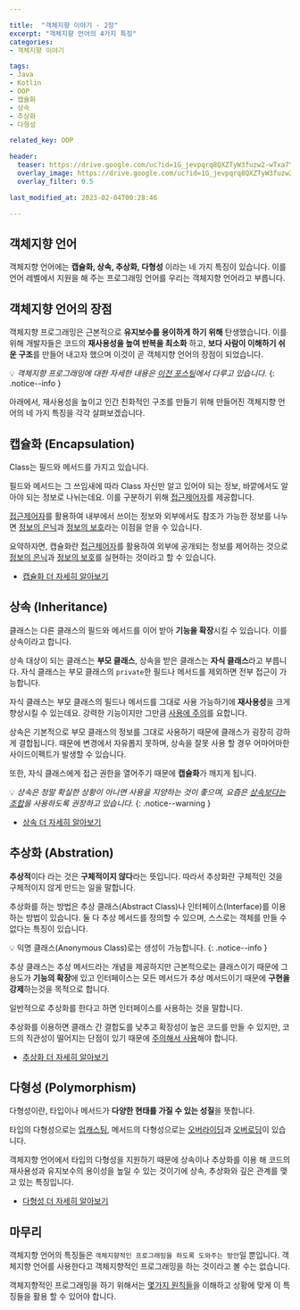 ```yaml
---

title:  "객체지향 이야기 - 2장"
excerpt: "객체지향 언어의 4가지 특징"
categories:
- 객체지향 이야기

tags:
- Java
- Kotlin
- OOP
- 캡슐화
- 상속
- 추상화
- 다형성

related_key: OOP

header:
  teaser: https://drive.google.com/uc?id=1G_jevpqrq8QXZTyW3fuzw2-wTxa7YWGx
  overlay_image: https://drive.google.com/uc?id=1G_jevpqrq8QXZTyW3fuzw2-wTxa7YWGx
  overlay_filter: 0.5

last_modified_at: 2023-02-04T00:28:46

---
```


## 객체지향 언어

객체지향 언어에는 **캡슐화, 상속, 추상화, 다형성** 이라는 네 가지 특징이 있습니다. 이를 언어 레벨에서 지원을 해 주는 프로그래밍 언어를
우리는 객체지향 언어라고 부릅니다.

## 객체지향 언어의 장점

객체지향 프로그래밍은 근본적으로 **유지보수를 용이하게 하기 위해** 탄생했습니다. 이를 위해 개발자들은 코드의 **재사용성을 높여 반복을 최소화** 하고,
**보다 사람이 이해하기 쉬운 구조**를 만들어 내고자 했으며 이것이 곧 객체지향 언어의 장점이 되었습니다.

💡 *객체지향 프로그래밍에 대한 자세한 내용은 [이전 포스팅](/develop/oop-1-intro)에서 다루고 있습니다.*
{: .notice--info }

아래에서, 재사용성을 높이고 인간 친화적인 구조를 만들기 위해 만들어진 객체지향 언어의 네 가지 특징을 각각 살펴보겠습니다.

## 캡슐화 (Encapsulation)

Class는 필드와 메서드를 가지고 있습니다.

필드와 메서드는 그 쓰임새에 따라 Class 자신만 알고 있어야 되는 정보, 바깥에서도 알아야 되는 정보로 나뉘는데요.
이를 구분하기 위해 [접근제어자](/shorts/access-modifier/)를 제공합니다.

[접근제어자](/shorts/access-modifier/)를 활용하여 내부에서 쓰이는 정보와 외부에서도 참조가 가능한 정보를 나누면
[정보의 은닉](/객체지향%20이야기/oop-3-encapsulation/#정보의-은닉)과
[정보의 보호](/객체지향%20이야기/oop-3-encapsulation/#정보의-보호)라는 이점을 얻을 수 있습니다.

요약하자면, 캡슐화란 [접근제어자](/shorts/access-modifier/)를 활용하여 외부에 공개되는 정보를 제어하는 것으로
[정보의 은닉](/객체지향%20이야기/oop-3-encapsulation/#정보의-은닉)과
[정보의 보호](/객체지향%20이야기/oop-3-encapsulation/#정보의-보호)를 실현하는 것이라고 할 수 있습니다.

- [캡슐화 더 자세히 알아보기](/객체지향%20이야기/oop-3-encapsulation/)

## 상속 (Inheritance)

클래스는 다른 클래스의 필드와 메서드를 이어 받아 **기능을 확장**시킬 수 있습니다. 이를 상속이라고 합니다.

상속 대상이 되는 클래스는 **부모 클래스**, 상속을 받은 클래스는 **자식 클래스**라고 부릅니다. 자식 클래스는 부모 클래스의
`private`한 필드나 메서드를 제외하면 전부 접근이 가능합니다.

자식 클래스는 부모 클래스의 필드나 메서드를 그대로 사용 가능하기에 **재사용성**을 크게 향상시킬 수 있는데요.
강력한 기능이지만 그만큼 [사용에 주의](/객체지향%20이야기/oop-4-inheritance/#상속의-장단점)를 요합니다.

상속은 기본적으로 부모 클래스의 정보를 그대로 사용하기 때문에 클래스가 굉장히 강하게 결합됩니다. 때문에 변경에서 자유롭지 못하며, 
상속을 잘못 사용 할 경우 어마어마한 사이드이펙트가 발생할 수 있습니다.

또한, 자식 클래스에게 접근 권한을 열어주기 때문에 **캡슐화**가 깨지게 됩니다. 

💡 *상속은 정말 확실한 상황이 아니면 사용을 지양하는 것이 좋으며, 요즘은 [상속보다는 조합](/shorts/inheritance-vs-composition/)을 사용하도록 권장하고 있습니다.*
{: .notice--warning }

- [상속 더 자세히 알아보기](/객체지향%20이야기/oop-4-inheritance/)

## 추상화 (Abstration)

**추상적**이다 라는 것은 **구체적이지 않다**라는 뜻입니다. 따라서 추상화란 구체적인 것을 구체적이지 않게 만드는 일을 말합니다.

추상화를 하는 방법은 추상 클래스(Abstract Class)나 인터페이스(Interface)를 이용하는 방법이 있습니다.
둘 다 추상 메서드를 정의할 수 있으며, 스스로는 객체를 만들 수 없다는 특징이 있습니다.

💡 익명 클래스(Anonymous Class)로는 생성이 가능합니다.
{: .notice--info }

추상 클래스는 추상 메서드라는 개념을 제공하지만 근본적으로는 클래스이기 때문에 그 용도가 **기능의 확장**에 있고
인터페이스는 모든 메서드가 추상 메서드이기 때문에 **구현을 강제**하는것을 목적으로 합니다.

일반적으로 추상화를 한다고 하면 인터페이스를 사용하는 것을 말합니다.

추상화를 이용하면 클래스 간 결합도를 낮추고 확장성이 높은 코드를 만들 수 있지만, 코드의 직관성이 떨어지는 단점이 있기 때문에
[주의해서 사용](/객체지향%20이야기/oop-5-abstration/#추상화-주의사항)해야 합니다.

- [추상화 더 자세히 알아보기](/객체지향%20이야기/oop-5-abstration/)

## 다형성 (Polymorphism)

다형성이란, 타입이나 메서드가 **다양한 현태를 가질 수 있는 성질**을 뜻합니다.

타입의 다형성으로는 [업캐스팅](/객체지향%20이야기/oop-6-polymorphism/#업캐스팅),
메서드의 다형성으로는 [오버라이딩](/객체지향%20이야기/oop-6-polymorphism/#오버라이딩)과
[오버로딩](/객체지향%20이야기/oop-6-polymorphism/#오버로딩)이 있습니다.

객체지향 언어에서 타입의 다형성을 지원하기 때문에 상속이나 추상화를 이용 해 코드의 재사용성과 유지보수의 용이성을
높일 수 있는 것이기에 상속, 추상화와 깊은 관계를 맺고 있는 특징입니다.

- [다형성 더 자세히 알아보기](/객체지향%20이야기/oop-6-polymorphism/)

## 마무리

객체지향 언어의 특징들은 `객체지향적인 프로그래밍을 하도록 도와주는 방안`일 뿐입니다. 객체지향 언어를 사용한다고
객체지향적인 프로그래밍을 하는 것이라고 볼 수는 없습니다.

객체지향적인 프로그래밍을 하기 위해서는 [몇가지 원칙들](/객체지향%20이야기/oop-7-solid/)을 이해하고
상황에 맞게 이 특징들을 활용 할 수 있어야 합니다.